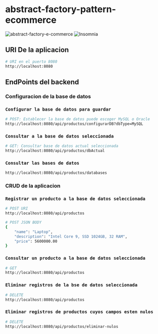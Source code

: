 # abstract-factory-pattern-ecommerce

![abstract-factory-e-commerce](https://github.com/user-attachments/assets/b0f4f501-9223-49ff-a350-6bde9b073429)
![Insomnia](https://github.com/user-attachments/assets/82557c89-076b-4ade-9a14-aced60914274)

## URI De la aplicacion

```bash
# URI en el puerto 8080
http://localhost:8080
```

## EndPoints del backend

### Configuracion de la base de datos

### `Configurar la base de datos para guardar`

```bash
# POST: Establecer la base de datos puede escoger MySQL o Oracle
http://localhost:8080/api/productos/configurarDB?dbType=MySQL
```

### `Consultar a la base de datos seleccionada`

```bash
# GET: Consultar base de datos actual seleccionada
http://localhost:8080/api/productos/dbActual
```

### `Consultar las bases de datos`

```bash
http://localhost:8080/api/productos/databases
```

### CRUD de la aplicacion

### `Registrar un producto a la base de datos seleccionada`

```bash
# POST URI
http://localhost:8080/api/productos
```

```bash
# POST JSON BODY
{
    "name": "Laptop",
    "description": "Intel Core 9, SSD 1024GB, 32 RAM",
    "price": 5600000.00
}
```

### `Consultar un producto a la base de datos seleccionada`

```bash
# GET
http://localhost:8080/api/productos
```

### `Eliminar registros de la bse de datos seleccionada`

```bash
# DELETE
http://localhost:8080/api/productos
```

### `Eliminar registros de productos cuyos campos esten nulos`

```bash
# DELETE
http://localhost:8080/api/productos/eliminar-nulos
```
